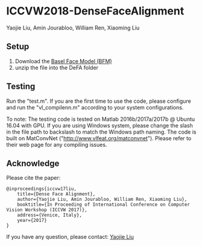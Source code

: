# ICCVW2018-DenseFaceAlignment
Yaojie Liu, Amin Jourabloo, William Ren, Xiaoming Liu

## Setup
1. Download the [Basel Face Model (BFM)](http://faces.cs.unibas.ch/bfm/main.php?nav=1-0&id=basel_face_model)
2. unzip the file into the DeFA folder

## Testing
Run the "test.m". 
If you are the first time to use the code, please configure and run the "vl_compilenn.m" according to your system configurations.

To note:
The testing code is tested on Matlab 2016b/2017a/2017b @ Ubuntu 16.04 with GPU. If you are using Windows system, please
change the slash in the file path to backslash to match the Windows path naming.
The code is built on MatConvNet ("http://www.vlfeat.org/matconvnet"). Please refer to their web page for any compiling issues.

## Acknowledge
Please cite the paper:

    @inproceedings{iccvw17liu,
        title={Dense Face Alignment},
        author={Yaojie Liu, Amin Jourabloo, William Ren, Xiaoming Liu},
        booktitle={In Proceeding of International Conference on Computer Vision Workshop (ICCVW 2017)},
        address={Venice, Italy},
        year={2017}
    }   
   
If you have any question, please contact: [Yaojie Liu](liuyaoj1@cse.msu.edu)
